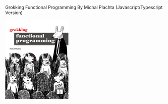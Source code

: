 Grokking Functional Programming By Michal Plachta (Javascript/Typescript Version)

![grokking-fp.jpeg](assets/images/grokking-fp.jpeg)
